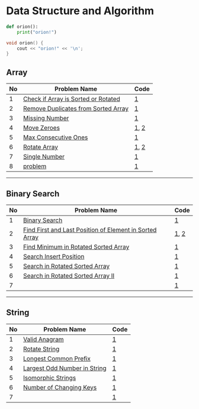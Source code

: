 # Data Structure and Algorithm

```python
def orion():
    print("orion!")
```
```cpp
void orion() {
    cout << "orion!" << '\n';
}
```

## Array

| No | Problem Name | Code |
|----|--------------|------|
| 1  | [Check if Array is Sorted or Rotated](https://leetcode.com/problems/check-if-array-is-sorted-and-rotated/) | [1](https://github.com/ih-rakib/Data-Structure-and-Algorithm/blob/master/Array/Check%20if%20Array%20is%20Sorted%20or%20Rotated.cpp) |
| 2  | [Remove Duplicates from Sorted Array](https://leetcode.com/problems/remove-duplicates-from-sorted-array/) | [1](https://github.com/ih-rakib/Data-Structure-and-Algorithm/blob/master/Array/Remove%20Duplicates%20from%20Sorted%20Array.cpp) |
| 3  | [Missing Number](https://leetcode.com/problems/missing-number/) | [1](https://github.com/ih-rakib/Data-Structure-and-Algorithm/blob/master/Array/Missing%20Number.cpp) |
| 4  | [Move Zeroes](https://leetcode.com/problems/move-zeroes/) | [1](https://github.com/ih-rakib/Data-Structure-and-Algorithm/blob/master/Array/Move%20Zeroes.cpp), [2](https://github.com/ih-rakib/Data-Structure-and-Algorithm/blob/master/Array/Move%20Zeroes(optimal).cpp) |
| 5  | [Max Consecutive Ones](https://leetcode.com/problems/max-consecutive-ones/) | [1](https://github.com/ih-rakib/Data-Structure-and-Algorithm/blob/master/Array/Max%20Consecutive%20Ones.cpp) |
| 6  | [Rotate Array](https://leetcode.com/problems/rotate-array/) | [1](https://github.com/ih-rakib/Data-Structure-and-Algorithm/blob/master/Array/Rotate%20Array.cpp), [2](https://github.com/ih-rakib/Data-Structure-and-Algorithm/blob/master/Array/Rotate%20Array%20(optimal).cpp) |
| 7  | [Single Number](https://leetcode.com/problems/single-number/) | [1](https://github.com/ih-rakib/Data-Structure-and-Algorithm/blob/master/Array/Single%20Number.cpp) |
| 8  | [problem]() | [1]() |

------------------------

## Binary Search

| No | Problem Name | Code |
|----|--------------|------|
| 1  | [Binary Search](https://leetcode.com/problems/binary-search/) | [1](https://github.com/ih-rakib/Data-Structure-and-Algorithm/blob/master/Bianry%20Search/Binary%20Search.cpp) |
| 2  | [Find First and Last Position of Element in Sorted Array](https://leetcode.com/problems/find-first-and-last-position-of-element-in-sorted-array/) | [1](https://github.com/ih-rakib/Data-Structure-and-Algorithm/blob/master/Bianry%20Search/Find%20First%20and%20Last%20Position%20of%20Element%20in%20Sorted%20Array.cpp), [2](https://github.com/ih-rakib/Data-Structure-and-Algorithm/blob/master/Bianry%20Search/Find%20First%20and%20Last%20Position%20of%20Element%20in%20Sorted%20Array(2).cpp) |
| 3  | [Find Minimum in Rotated Sorted Array](https://leetcode.com/problems/find-minimum-in-rotated-sorted-array/) | [1](https://github.com/ih-rakib/Data-Structure-and-Algorithm/blob/master/Bianry%20Search/Find%20Minimum%20in%20a%20Rotated%20Sorted%20Array.cpp) |
| 4  | [Search Insert Position](https://leetcode.com/problems/search-insert-position/https://leetcode.com/problems/search-insert-position/) | [1](https://github.com/ih-rakib/Data-Structure-and-Algorithm/blob/master/Bianry%20Search/Search%20Insert%20Position.cpp) |
| 5  | [Search in Rotated Sorted Array](https://leetcode.com/problems/search-in-rotated-sorted-array/) | [1](https://github.com/ih-rakib/Data-Structure-and-Algorithm/blob/master/Bianry%20Search/Search%20in%20Rotated%20Sorted%20Array.cpp) |
| 6  | [Search in Rotated Sorted Array II](https://leetcode.com/problems/search-in-rotated-sorted-array-ii/) | [1](https://github.com/ih-rakib/Data-Structure-and-Algorithm/blob/master/Bianry%20Search/Search%20in%20Rotated%20Sorted%20Array%20II.cpp) |
| 7  | []() | [1]() |

------------------------

## String

| No | Problem Name | Code |
|----|--------------|------|
| 1  | [Valid Anagram](https://leetcode.com/problems/valid-anagram/) | [1](https://github.com/ih-rakib/Data-Structure-and-Algorithm/blob/master/String/Valid%20Anagram.cpp) |
| 2  | [Rotate String](https://leetcode.com/problems/rotate-string/) | [1](https://github.com/ih-rakib/Data-Structure-and-Algorithm/blob/master/String/Rotate%20String.cpp) |
| 3  | [Longest Common Prefix](https://leetcode.com/problems/longest-common-prefix/) | [1](https://github.com/ih-rakib/Data-Structure-and-Algorithm/blob/master/String/Longest%20Common%20Prefix.cpp) |
| 4  | [Largest Odd Number in String](https://leetcode.com/problems/largest-odd-number-in-string/) | [1](https://github.com/ih-rakib/Data-Structure-and-Algorithm/blob/master/String/Largest%20Odd%20Number%20in%20String.cpp) |
| 5  | [Isomorphic Strings](https://leetcode.com/problems/isomorphic-strings/) | [1](https://github.com/ih-rakib/Data-Structure-and-Algorithm/blob/master/String/Isomorphic%20Strings.cpp) |
| 6  | [Number of Changing Keys](https://leetcode.com/contest/weekly-contest-382/problems/number-of-changing-keys/) | [1](https://github.com/ih-rakib/Data-Structure-and-Algorithm/blob/master/String/Number%20of%20Changing%20Keys.cpp) |
| 7  | []() | [1]() |
